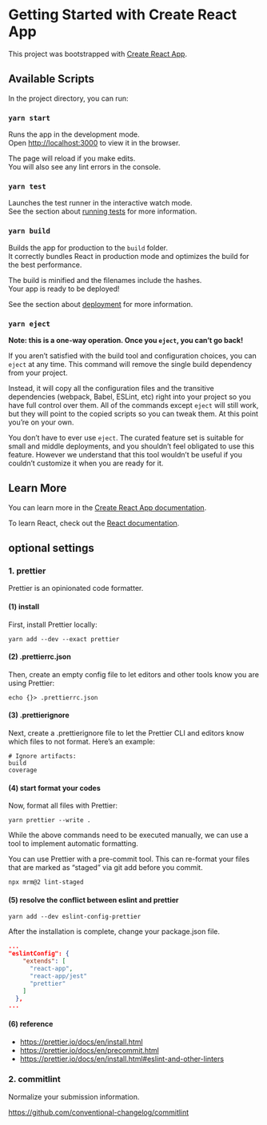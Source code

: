 # Getting Started with Create React App

This project was bootstrapped with [Create React App](https://github.com/facebook/create-react-app).

## Available Scripts

In the project directory, you can run:

### `yarn start`

Runs the app in the development mode.\
Open [http://localhost:3000](http://localhost:3000) to view it in the browser.

The page will reload if you make edits.\
You will also see any lint errors in the console.

### `yarn test`

Launches the test runner in the interactive watch mode.\
See the section about [running tests](https://facebook.github.io/create-react-app/docs/running-tests) for more information.

### `yarn build`

Builds the app for production to the `build` folder.\
It correctly bundles React in production mode and optimizes the build for the best performance.

The build is minified and the filenames include the hashes.\
Your app is ready to be deployed!

See the section about [deployment](https://facebook.github.io/create-react-app/docs/deployment) for more information.

### `yarn eject`

**Note: this is a one-way operation. Once you `eject`, you can’t go back!**

If you aren’t satisfied with the build tool and configuration choices, you can `eject` at any time. This command will remove the single build dependency from your project.

Instead, it will copy all the configuration files and the transitive dependencies (webpack, Babel, ESLint, etc) right into your project so you have full control over them. All of the commands except `eject` will still work, but they will point to the copied scripts so you can tweak them. At this point you’re on your own.

You don’t have to ever use `eject`. The curated feature set is suitable for small and middle deployments, and you shouldn’t feel obligated to use this feature. However we understand that this tool wouldn’t be useful if you couldn’t customize it when you are ready for it.

## Learn More

You can learn more in the [Create React App documentation](https://facebook.github.io/create-react-app/docs/getting-started).

To learn React, check out the [React documentation](https://reactjs.org/).

## optional settings

### 1. prettier

Prettier is an opinionated code formatter.

#### (1) install

First, install Prettier locally:

```shell
yarn add --dev --exact prettier
```

#### (2) .prettierrc.json

Then, create an empty config file to let editors and other tools know you are using Prettier:

```shell
echo {}> .prettierrc.json
```

#### (3) .prettierignore

Next, create a .prettierignore file to let the Prettier CLI and editors know which files to not format. Here’s an example:

```
# Ignore artifacts:
build
coverage
```

#### (4) start format your codes

Now, format all files with Prettier:

```shell
yarn prettier --write .
```

While the above commands need to be executed manually, we can use a tool to implement automatic formatting.

You can use Prettier with a pre-commit tool. This can re-format your files that are marked as “staged” via git add before you commit.

```shell
npx mrm@2 lint-staged
```

#### (5) resolve the conflict between eslint and prettier

```shell
yarn add --dev eslint-config-prettier
```

After the installation is complete, change your package.json file.

```json
...
"eslintConfig": {
    "extends": [
      "react-app",
      "react-app/jest"
      "prettier"
    ]
  },
...
```

#### (6) reference

- https://prettier.io/docs/en/install.html
- https://prettier.io/docs/en/precommit.html
- https://prettier.io/docs/en/install.html#eslint-and-other-linters

### 2. commitlint

Normalize your submission information.

https://github.com/conventional-changelog/commitlint
